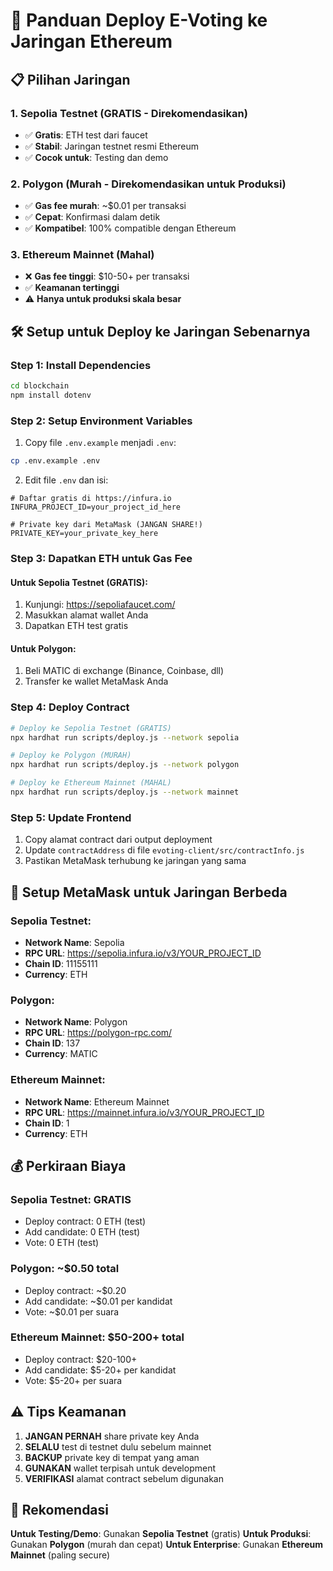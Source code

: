 # 🚀 Panduan Deploy E-Voting ke Jaringan Ethereum

## 📋 Pilihan Jaringan

### 1. **Sepolia Testnet (GRATIS - Direkomendasikan)**
- ✅ **Gratis**: ETH test dari faucet
- ✅ **Stabil**: Jaringan testnet resmi Ethereum
- ✅ **Cocok untuk**: Testing dan demo

### 2. **Polygon (Murah - Direkomendasikan untuk Produksi)**
- ✅ **Gas fee murah**: ~$0.01 per transaksi
- ✅ **Cepat**: Konfirmasi dalam detik
- ✅ **Kompatibel**: 100% compatible dengan Ethereum

### 3. **Ethereum Mainnet (Mahal)**
- ❌ **Gas fee tinggi**: $10-50+ per transaksi
- ✅ **Keamanan tertinggi**
- ⚠️ **Hanya untuk produksi skala besar**

## 🛠️ Setup untuk Deploy ke Jaringan Sebenarnya

### Step 1: Install Dependencies
```bash
cd blockchain
npm install dotenv
```

### Step 2: Setup Environment Variables
1. Copy file `.env.example` menjadi `.env`:
```bash
cp .env.example .env
```

2. Edit file `.env` dan isi:
```env
# Daftar gratis di https://infura.io
INFURA_PROJECT_ID=your_project_id_here

# Private key dari MetaMask (JANGAN SHARE!)
PRIVATE_KEY=your_private_key_here
```

### Step 3: Dapatkan ETH untuk Gas Fee

#### Untuk Sepolia Testnet (GRATIS):
1. Kunjungi: https://sepoliafaucet.com/
2. Masukkan alamat wallet Anda
3. Dapatkan ETH test gratis

#### Untuk Polygon:
1. Beli MATIC di exchange (Binance, Coinbase, dll)
2. Transfer ke wallet MetaMask Anda

### Step 4: Deploy Contract
```bash
# Deploy ke Sepolia Testnet (GRATIS)
npx hardhat run scripts/deploy.js --network sepolia

# Deploy ke Polygon (MURAH)
npx hardhat run scripts/deploy.js --network polygon

# Deploy ke Ethereum Mainnet (MAHAL)
npx hardhat run scripts/deploy.js --network mainnet
```

### Step 5: Update Frontend
1. Copy alamat contract dari output deployment
2. Update `contractAddress` di file `evoting-client/src/contractInfo.js`
3. Pastikan MetaMask terhubung ke jaringan yang sama

## 🔧 Setup MetaMask untuk Jaringan Berbeda

### Sepolia Testnet:
- **Network Name**: Sepolia
- **RPC URL**: https://sepolia.infura.io/v3/YOUR_PROJECT_ID
- **Chain ID**: 11155111
- **Currency**: ETH

### Polygon:
- **Network Name**: Polygon
- **RPC URL**: https://polygon-rpc.com/
- **Chain ID**: 137
- **Currency**: MATIC

### Ethereum Mainnet:
- **Network Name**: Ethereum Mainnet
- **RPC URL**: https://mainnet.infura.io/v3/YOUR_PROJECT_ID
- **Chain ID**: 1
- **Currency**: ETH

## 💰 Perkiraan Biaya

### Sepolia Testnet: **GRATIS**
- Deploy contract: 0 ETH (test)
- Add candidate: 0 ETH (test)
- Vote: 0 ETH (test)

### Polygon: **~$0.50 total**
- Deploy contract: ~$0.20
- Add candidate: ~$0.01 per kandidat
- Vote: ~$0.01 per suara

### Ethereum Mainnet: **$50-200+ total**
- Deploy contract: $20-100+
- Add candidate: $5-20+ per kandidat
- Vote: $5-20+ per suara

## ⚠️ Tips Keamanan

1. **JANGAN PERNAH** share private key Anda
2. **SELALU** test di testnet dulu sebelum mainnet
3. **BACKUP** private key di tempat yang aman
4. **GUNAKAN** wallet terpisah untuk development
5. **VERIFIKASI** alamat contract sebelum digunakan

## 🎯 Rekomendasi

**Untuk Testing/Demo**: Gunakan **Sepolia Testnet** (gratis)
**Untuk Produksi**: Gunakan **Polygon** (murah dan cepat)
**Untuk Enterprise**: Gunakan **Ethereum Mainnet** (paling secure)
